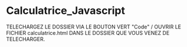 # Calculatrice_Javascript
TELECHARGEZ LE DOSSIER VIA LE BOUTON VERT "Code" / OUVRIR LE FICHIER calculatrice.html DANS LE DOSSIER QUE VOUS VENEZ DE TELECHARGER.
